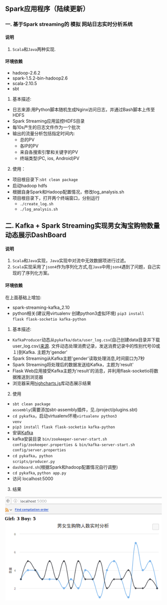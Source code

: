 ## Spark应用程序（陆续更新）
###  一. 基于Spark streaming的 模拟 网站日志实时分析系统
#### 说明
1. <code>Scala</code>和<code>Java</code>两种实现.
#### 环境依赖
- hadoop-2.6.2
- spark-1.5.2-bin-hadoop2.6
- scala-2.10.5
- sbt
1. 基本描述:
- 日志来源:用Python脚本随机生成Nginx访问日志，并通过Bash脚本上传至HDFS
- Spark Streaming应用监控HDFS目录
- 每10s产生的日志文件作为一个批次
- 输出的流量分析包括指定时间内:
  + 总的PV
  + 各IP的PV
  + 来自各搜索引擎和关键字的PV
  + 终端类型(PC, ios, Android)PV

2. 使用：
- 项目根目录下:<code>sbt clean package</code>
- 启动hadoop hdfs
- 根据自身Spark和Hadoop配置情况，修改log_analysis.sh
- 项目根目录下，打开两个终端窗口，分别运行
  + <code>./create_log.sh</code>
  + <code>./log_analysis.sh</code>

## 二. Kafka + Spark Streaming实现男女淘宝购物数量动态展示DashBoard 
#### 说明
1. <code>Scala</code>和<code>Java</code>实现，<code>Java</code>实现中对流中无效数据项进行过滤。
2. <code>Scala</code>实现采用了<code>json4</code>作为序列化方式,在<code>Java</code>中用<code>json4</code>遇到了问题，自己实现的了序列化方案。
#### 环境依赖
在上面基础上增加:
- spark-streaming-kafka_2.10
- python相关(建议用virtualenv 创建python3虚拟环境)
<code>pip3 install flask flask-socketio kafka-python</code>

1. 基本描述:
- <code>KafkaProducer</code>动态从<code>pykafka/data/user_log.csv</code>(自己创建data目录并下载user_log.csv)[来源](https://pan.baidu.com/s/1cs02Nc).
文件动态处理消费记录，发送消费记录中的性别代号(0或１)到Kafka. 主题为'gender'
- Spark Streaming从Kafka主题'gender'读取处理消息,时间窗口为7秒
- Spark Streaming将处理后的数据发送给Kafka，主题为'result'
- Flask Web应用接受Kafka主题为'result'的消息，并利用flask-socketio将数据推送到浏览器
- 浏览器采用[highcharts.js](https://www.highcharts.com/)库动态展示结果

2. 使用
- <code>sbt clean package assembly</code>(需要添加sbt-assembly插件，见./project/plugins.sbt)
- <code>cd pykafka</code>，启动virtualenv环境<code>virtualenv python3 venv</code>
- <code>pip3 install flask flask-socketio kafka-python</code>
- 安装[Kafka](http://www-eu.apache.org/dist/kafka/0.10.2.1/kafka_2.10-0.10.2.1.tgz)
- kafka安装目录 <code>bin/zookeeper-server-start.sh config/zookeeper.properties &
                    bin/kafka-server-start.sh config/server.properties</code>
- <code>cd pykafka</code>，<code>python scripts/producer.py</code>
-  <code>dashboard.sh</code>(根据Spark和hadoop配置情况自行调整)
-  <code>cd pykafka</code>, <code>python app.py</code>
- 访问 localhost:5000

3. 结果
<img src="out.gif">

  



